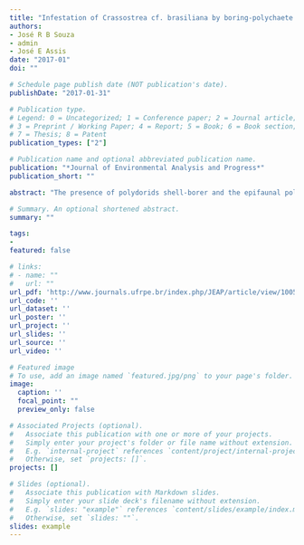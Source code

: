 ```yaml
---
title: "Infestation of Crassostrea cf. brasiliana by boring-polychaete polydorids in estuaries from Northeastern Brazil"
authors:
- José R B Souza
- admin
- José E Assis 
date: "2017-01"
doi: ""

# Schedule page publish date (NOT publication's date).
publishDate: "2017-01-31"

# Publication type.
# Legend: 0 = Uncategorized; 1 = Conference paper; 2 = Journal article;
# 3 = Preprint / Working Paper; 4 = Report; 5 = Book; 6 = Book section;
# 7 = Thesis; 8 = Patent
publication_types: ["2"]

# Publication name and optional abbreviated publication name.
publication: "*Journal of Environmental Analysis and Progress*"
publication_short: ""

abstract: "The presence of polydorids shell-borer and the epifaunal polychaetes on *Crassostrea* cf. *brasiliana* were studied in five estuaries in Northeastern Brazil. The prevalence of shell-boring polychaetes in oysters varied significantly, showing the dominance of *Polydora websteri*, with 57% of sampled oysters, and *Boccardiella ligerica*, with 11%, but the prevalence was significantly different among estuaries sampled. Capibaribe River showed the highest infestation, with 81% these mud- blisters, but in Massangana River had no presence of these polychaetes. The linear regression between the number of polychaetes and the size of oysters was significant, suggesting that infestation increases with age."

# Summary. An optional shortened abstract.
summary: ""

tags:
- 
featured: false

# links:
# - name: ""
#   url: ""
url_pdf: 'http://www.journals.ufrpe.br/index.php/JEAP/article/view/1005/972'
url_code: ''
url_dataset: ''
url_poster: ''
url_project: ''
url_slides: ''
url_source: ''
url_video: ''

# Featured image
# To use, add an image named `featured.jpg/png` to your page's folder. 
image:
  caption: ''
  focal_point: ""
  preview_only: false

# Associated Projects (optional).
#   Associate this publication with one or more of your projects.
#   Simply enter your project's folder or file name without extension.
#   E.g. `internal-project` references `content/project/internal-project/index.md`.
#   Otherwise, set `projects: []`.
projects: []

# Slides (optional).
#   Associate this publication with Markdown slides.
#   Simply enter your slide deck's filename without extension.
#   E.g. `slides: "example"` references `content/slides/example/index.md`.
#   Otherwise, set `slides: ""`.
slides: example
---
```

